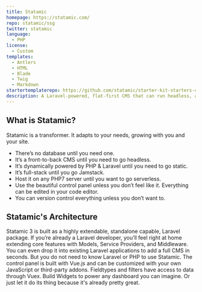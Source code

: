 ```yaml
---
title: Statamic
homepage: https://statamic.com/
repo: statamic/ssg
twitter: statamic
language:
  - PHP
license:
  - Custom
templates:
  - Antlers
  - HTML
  - Blade
  - Twig
  - Markdown
startertemplaterepo: https://github.com/statamic/starter-kit-starters-creek
description: A Laravel-powered, flat-first CMS that can run headless, as a full PHP stack, or generate and deploy static sites.
---
```


## What is Statamic?

Statamic is a transformer. It adapts to your needs, growing with you and your site.

- There’s no database until you need one.
- It’s a front-to-back CMS until you need to go headless.
- It’s dynamically powered by PHP & Laravel until you need to go static.
- It’s full-stack until you go Jamstack.
- Host it on any PHP7 server until you want to go serverless.
- Use the beautiful control panel unless you don’t feel like it. Everything can be edited in your code editor.
- You can version control everything unless you don’t want to.

## Statamic's Architecture

Statamic 3 is built as a highly extendable, standalone capable, Laravel package. If you’re already a Laravel developer, you’ll feel right at home extending core features with Models, Service Providers, and Middleware. You can even drop it into existing Laravel applications to add a full CMS in seconds. But you do not need to know Laravel or PHP to use Statamic.
The control panel is built with Vue.js and can be customized with your own JavaScript or third-party addons. Fieldtypes and filters have access to data through Vuex. Build Widgets to power any dashboard you can imagine. Or just let it do its thing because it's already pretty great.
